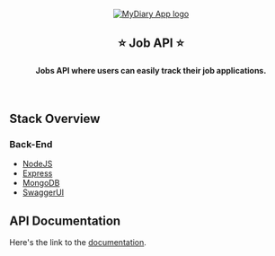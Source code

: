 


<a href="" target="_blank"><p align="center">
  <img src="public/images/write_64.png" alt="MyDiary App logo">
</p></a>
<h2 align="center">⭐ Job API ⭐</h2>
<h4 align="center">Jobs API where users can easily track their job applications.</h4>
<br>

## Stack Overview

### Back-End

- [NodeJS](https://nodejs.org/en/)
- [Express](https://expressjs.com/)
- [MongoDB](https://www.mongodb.com/)
- [SwaggerUI](https://swagger.io)


## API Documentation
Here's the link to the [documentation](https://api-jobs-app.herokuapp.com/api-docs/).

